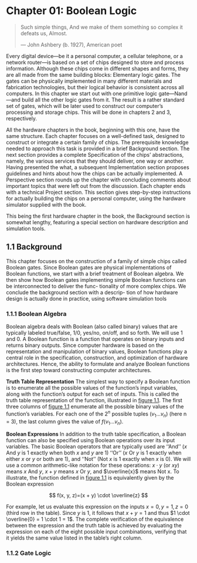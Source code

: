 # Chapter 01: Boolean Logic

> Such simple things, And we make of them something so complex it defeats us, Almost.
>
> — John Ashbery (b. 1927), American poet

Every digital device—be it a personal computer, a cellular telephone, or a network
router—is based on a set of chips designed to store and process information. Although
these chips come in different shapes and forms, they are all made from the same building
blocks: Elementary logic gates. The gates can be physically implemented in many different
materials and fabrication technologies, but their logical behavior is consistent across
all computers. In this chapter we start out with one primitive logic gate—Nand—and
build all the other logic gates from it. The result is a rather standard set of
gates, which will be later used to construct our computer’s processing and storage chips.
This will be done in chapters 2 and 3, respectively.

All the hardware chapters in the book, beginning with this one, have the same structure.
Each chapter focuses on a well-defined task, designed to construct or integrate a certain
family of chips. The prerequisite knowledge needed to approach this task is provided in
a brief Background section. The next section provides a complete Specification of the
chips’ abstractions, namely, the various services that they should deliver, one way or another.
Having presented the what, a subsequent Implementation section proposes guidelines and hints
about how the chips can be actually implemented. A Perspective section rounds up the chapter
with concluding comments about important topics that were left out from the discussion. Each
chapter ends with a technical Project section. This section gives step-by-step instructions for
actually building the chips on a personal computer, using the hardware simulator supplied with the book.

This being the first hardware chapter in the book, the Background section is somewhat lengthy,
featuring a special section on hardware description and simulation tools.

## 1.1 Background

This chapter focuses on the construction of a family of simple chips called Boolean
gates. Since Boolean gates are physical implementations of Boolean functions, we
start with a brief treatment of Boolean algebra. We then show how Boolean gates
implementing simple Boolean functions can be interconnected to deliver the func-
tionality of more complex chips. We conclude the background section with a descrip-
tion of how hardware design is actually done in practice, using software simulation
tools

### 1.1.1 Boolean Algebra

Boolean algebra deals with Boolean (also called binary) values that are typically
labeled true/false, 1/0, yes/no, on/off, and so forth. We will use 1 and 0. A Boolean
function is a function that operates on binary inputs and returns binary outputs.
Since computer hardware is based on the representation and manipulation of binary
values, Boolean functions play a central role in the specification, construction, and
optimization of hardware architectures. Hence, the ability to formulate and analyze
Boolean functions is the first step toward constructing computer architectures.

**Truth Table Representation** The simplest way to specify a Boolean function is to
enumerate all the possible values of the function’s input variables, along with the
function’s output for each set of inputs. This is called the truth table representation of
the function, illustrated in [figure 1.1](#1.1).
The first three columns of [figure 1.1](#1.1) enumerate all the possible binary values of the
function’s variables. For each one of the $2^n$ possible tuples $(v_1 \dots v_n)$ (here n = 3), the
last column gives the value of $f(v_1 \dots v_n)$.

**Boolean Expressions** In addition to the truth table specification, a Boolean function
can also be specified using Boolean operations over its input variables. The basic
Boolean operators that are typically used are ‘‘And’’ ($x$ And $y$ is 1 exactly when both
$x$ and $y$ are 1) ‘‘Or’’ ($x$ Or $y$ is 1 exactly when either $x$ or $y$ or both are 1),
and ‘‘Not’’ (Not $x$ is 1 exactly when $x$ is 0).
We will use a common arithmetic-like notation for these operations:
$x \cdot y$ (or $xy$) means $x$ And $y$, $x + y$ means $x$ Or $y$, and $\overline{x}$ means Not x.
To illustrate, the function defined in [figure 1.1](#1.1) is equivalently given by the Boolean expression

$$
f(x, y, z)=(x + y) \cdot \overline{z}
$$

For example, let us evaluate this expression on the inputs
$x = 0, y = 1, z = 0$ (third row in the table). Since $y$ is 1, it follows that
$x + y = 1$ and thus $1 \cdot \overline{0} = 1 \cdot 1 = 1$.
The complete verification of the equivalence between the expression and
the truth table is achieved by evaluating the expression
on each of the eight possible input combinations, verifying that it yields the same
value listed in the table’s right column.

<ImageGroup
  id="1.1"
  :sources="['/1.1.png']"
  type="manual"
  width="300px"
  caption="Figure 1.1 Truth table representation of a Boolean function (example)."
/>

### 1.1.2 Gate Logic
